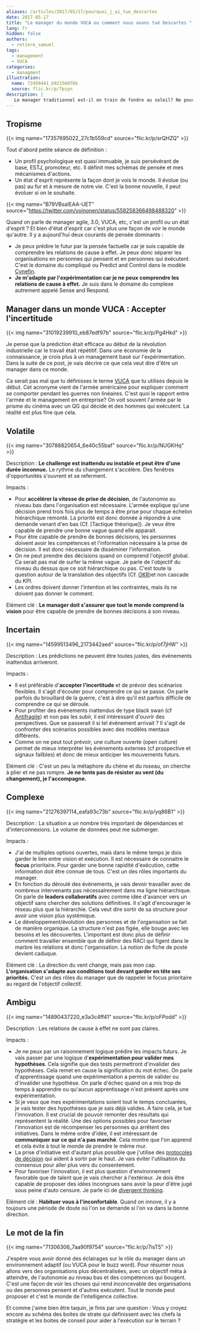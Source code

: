 ```yaml
---
aliases: /articles/2017/05/17/pourquoi_j_ai_tue_descartes
date: 2017-05-17
title: "Le manager du monde VUCA ou comment nous avons tué Descartes "
lang: fr
hidden: false
authors:
  - retiere_samuel
tags:
  - management
  - VUCA
categories:
  - managment
illustration:
  name: 72499441_b9215607bb
  source: flic.kr/p/7pzyn
description: |
   Le manager traditionnel est-il en train de fondre au soleil? Ne pourrait-on pas plutôt parler d'adaptation nécessaire aux changements (climatiques)? Je me propose de vous donner ma vision du manager de demain.
---
```



## Tropisme

{{< img name="17357695022_27c1b559cd" source="flic.kr/p/srQHZQ" >}}

Tout d'abord petite séance de définition :
- Un profil psychologique est quasi immuable, je suis persévérant de base, ESTJ, promoteur, etc. Il définit mes schémas de pensée et mes mécanismes d'actions.
- Un état d'esprit représente la façon dont je vois le monde. Il évolue (ou pas) au fur et à mesure de notre vie. C'est la bonne nouvelle, il peut évoluer si on le souhaite.

{{< img name="B79VBsaIEAA-UET" source="https://twitter.com/voinonen/status/558258366498488320" >}}

Quand on parle de manager agile, 3.0, VUCA, etc, c'est un profil ou un état d'esprit ? Et bien d'état d'esprit car c'est plus une façon de voir le monde qu'autre. Il y a aujourd'hui deux courants de pensée dominants :
- Je peux prédire le futur par la pensée factuelle car je suis capable de comprendre les relations de cause à effet. Je peux donc séparer les organisations en personnes qui pensent et en personnes qui éxécutent. C'est le domaine du compliqué ou Predict and Control dans le modèle [Cynefin].
- **Je m'adapte par l'expérimentation car je ne peux comprendre les relations de cause à effet.** Je suis dans le domaine du complexe autrement appelé Sense and Respond.

## Manager dans un monde VUCA : Accepter l'incertitude

{{< img name="31019239910_eb87edf97b" source="flic.kr/p/Pg4Hkd" >}}

Je pense que la prédiction était efficace au début de la révolution industrielle car le travail était répétitif. Dans une économie de la connaissance, je crois plus à un management basé sur l'expérimentation. Dans la suite de ce post, je vais décrire ce que cela veut dire d'être un manager dans ce monde.

Ca serait pas mal que tu définisses le terme [VUCA] que tu utilises depuis le début. Cet acronyme vient de l'armée américaine pour expliquer comment se comporter pendant les guerres non linéaires. C'est quoi le rapport entre l'armée et le management en entreprise? On voit souvent l'armée par le prisme du cinéma avec un QG qui décide et des hommes qui exécutent. La réalité est plus fine que cela.

## Volatile

{{< img name="30788820654_6e40c55baf" source="flic.kr/p/NUGKHq" >}}

Description : **Le challenge est inattendu ou instable et peut être d'une durée inconnue.** Le rythme du changement s'accélère. Des fenêtres d'opportunités s'ouvrent et se referment.

Impacts :
- Pour **accélérer la vitesse de prise de décision**, de l'autonomie au niveau bas dans l'organisation est nécessaire. L'armée explique qu'une décision prend trois fois plus de temps à être prise pour chaque échelon hiérarchique remonté. La priorité est donc donnée à répondre à une demande venant d'en bas (Cf. [Tactique théorique]). Je veux être capable de prendre une bonne vague quand elle apparait.
- Pour être capable de prendre de bonnes décisions, les personnes doivent avoir les compétences et l'information nécessaire à la prise de décision. Il est donc nécessaire de disséminer l'information.
- On ne peut prendre des décisions quand on comprend l'objectif global. Ca serait pas mal de surfer la même vague. Je parle de l'objectif du niveau du dessus que ce soit hiérarchique ou pas. C'est toute la question autour de la translation des objectifs (Cf. [OKR])et non cascade du KPI.
- Les ordres doivent donner l'intention et les contraintes, mais ils ne doivent pas donner le comment.

Elément clé : **Le manager doit s'assurer que tout le monde comprend la vision** pour être capable de prendre de bonnes décisions à son niveau.

## Incertain

{{< img name="14599513496_2173442aed" source="flic.kr/p/of7jHW" >}}

Description : Les prédictions ne peuvent être toutes justes, des évènements inattendus arriveront.

Impacts :
- Il est préférable d'**accepter l'incertitude** et de prévoir des scénarios flexibles. Il s'agit d'écouter pour comprendre ce qui se passe. On parle parfois du brouillard de la guerre, c'est à dire qu'il est parfois difficile de comprendre ce qui se déroule.
- Pour profiter des évènements inattendus de type black swan (cf [Antifragile]) et non pas les subir, il est intéressant d'ouvrir des perspectives. Que se passerait il si tel évènement arrivait ? Il s'agit de confronter des scénarios possibles avec des modèles mentaux différents.
- Comme on ne peut tout prévoir, une culture ouverte (open culture) permet de mieux interpréter les évènements externes (cf prospective et signaux failbles) et donc de mieux anticiper les mouvements futurs.

Elément clé : C'est un peu la métaphore du chène et du roseau, on cherche à plier et ne pas rompre. **Je ne tente pas de résister au vent (du changement), je l'accompagne.**

## Complexe

{{< img name="21276397114_eafa93c73b" source="flic.kr/p/yq86B1" >}}

Description : La situation a un nombre très important de dépendances et d'interconnexions. Le volume de données peut me submerger.

Impacts :
- J'ai de multiples options ouvertes, mais dans le même temps je dois garder le lien entre vision et exécution. Il est nécessaire de connaitre le **focus** prioritaire. Pour garder une bonne rapidité d'exécution, cette information doit être connue de tous. C'est un des rôles importants du manager.
- En fonction du déroulé des évènements, je vais devoir travailler avec de nombreux intervenants pas nécessairement dans ma ligne hiérarchique. On parle de **leaders collaboratifs** avec comme idée d'avancer vers un objectif sans chercher des solutions définitives. Il s'agit d'encourager le réseau plus que la hiérarchie. Cela veut dire sortir de sa structure pour avoir une vision plus systémique.
- Le développement/évolution des personnes et de l'organisation se fait de manière organique. La structure n'est pas figée, elle bouge avec les besoins et les découvertes. L'important est donc plus de définir comment travailler ensemble que de définir des RACI qui figent dans le marbre les relations et donc l'organisation. La notion de fiche de poste devient caduque.

Elément clé : La direction du vent change, mais pas mon cap. **L'organisation s'adapte aux conditions tout devant garder en tête ses priorités.** C'est un des rôles du manager que de rappeler le focus prioritaire au regard de l'objectif collectif.

## Ambigu

{{< img name="14890437220_e3a3c4ff41" source="flic.kr/p/oFPodd" >}}

Description : Les relations de cause à effet ne sont pas claires.

Impacts :
- Je ne peux par un raisonnement logique prédire les impacts futurs. Je vais passer par une logique d'**expérimentation pour valider mes hypothèses**. Cela signifie que des tests permettront d'invalider des hypothèses. Cela remet en cause la signification du mot échec. On parle d'apprentissage quand une expérimentation a permis de valider ou d'invalider une hypothèse. On parle d'échec quand on a mis trop de temps à apprendre ou qu'aucun apprentissage n'est présent après une expérimentation.
- Si je veux que mes expérimentations soient tout le temps concluantes, je vais tester des hypothèses que je sais déjà valides. A faire cela, je tue l'innovation. Il est crucial de pouvoir remonter des résultats qui représentent la réalité. Une des options possibles pour favoriser l'innovation est de récompenser les personnes qui arrêtent des initiatives. Dans le même ordre d'idée, il est intéressant de **communiquer sur ce qui n'a pas marché**. Cela montre que l'on apprend et cela évite à tout le monde de prendre le même mur.
- La prise d'initiative est d'autant plus possible que j'utilise des [protocoles de décision] qui aident à sortir par le haut. Je vais éviter l'utilisation du consensus pour aller plus vers du consentement.
- Pour favoriser l'innovation, il est plus question d'environnement favorable que de talent que je vais chercher à l'extérieur. Je dois être capable de proposer des idées incongrues sans avoir la peur d'être jugé sous peine d'auto censure. Je parle ici de [divergent thinking].

Elément clé : **Habituer vous à l'inconfortable**. Quand on innove, il y a toujours une période de doute où l'on se demande si l'on va dans la bonne direction.

## Le mot de la fin

{{< img name="71306306_7aa90f9754" source="flic.kr/p/7isT5" >}}

J'espère vous avoir donné des éclairages sur le rôle du manager dans un environnement adaptif (ou VUCA pour le buzz word). Pour résumer nous allons vers des organisations plus décentralisées, avec un objectif méta à atteindre, de l'autonomie au niveau bas et des compétences qui bougent. C'est une façon de voir les choses qui rend inconcevable des organisations ou des personnes pensent et d'autres exécutent. Tout le monde peut proposer et c'est le monde de l'intelligence collective.

Et comme j'aime bien être taquin, je finis par une question : Vous y croyez encore au schéma des boites de strate qui définissent avec les chefs la stratégie et les boites de conseil pour aider à l'exécution sur le terrain ?

[Cynefin]: https://www.novencia.com/cynefin-design-thinking-sens/
[VUCA]: https://en.wikipedia.org/wiki/Volatility,_uncertainty,_complexity_and_ambiguity
[Antifragile]: /articles/2017/03/24/antifragile
[protocoles de décision]: /articles/2017/03/06/decisions_making
[divergent thinking]: /articles/2017/03/08/divergent_thinking
[OKR]: https://en.wikipedia.org/wiki/OKR
